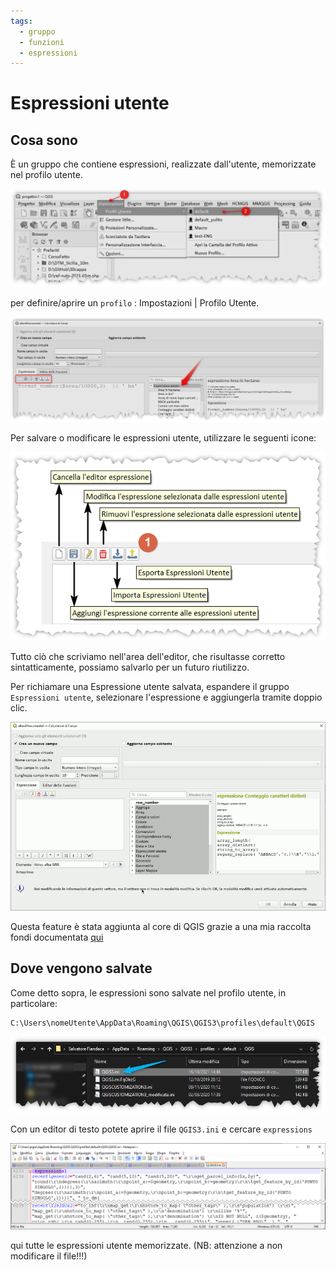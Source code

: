 ```yaml
---
tags:
  - gruppo
  - funzioni
  - espressioni
---
```


# Espressioni utente

## Cosa sono

È un gruppo che contiene espressioni, realizzate dall'utente, memorizzate nel profilo utente.

[![](../img/gruppo_expressioni_utente/img_001.png)](../img/gruppo_expressioni_utente/img_001.png)

per definire/aprire un `profilo` : Impostazioni | Profilo Utente.

[![](../img/gruppo_expressioni_utente/img_01.png)](../img/gruppo_expressioni_utente/img_01.png)

Per salvare o modificare le espressioni utente, utilizzare le seguenti icone:

![](../img/gruppo_expressioni_utente/img_02.png)

Tutto ciò che scriviamo nell'area dell'editor, che risultasse corretto sintatticamente, possiamo salvarlo per un futuro riutilizzo.

Per richiamare una Espressione utente salvata, espandere il gruppo `Espressioni utente`, selezionare l'espressione e aggiungerla tramite doppio clic.

[![](../img/gruppo_expressioni_utente/output.gif)](../img/gruppo_expressioni_utente/output.gif)

Questa feature è stata aggiunta al core di QGIS grazie a una mia raccolta fondi documentata [qui](https://pigrecoinfinito.com/2019/12/14/field-calc-di-qgis-save-expressions-crowdfunding/)

## Dove vengono salvate

Come detto sopra, le espressioni sono salvate nel profilo utente, in particolare:

```
C:\Users\nomeUtente\AppData\Roaming\QGIS\QGIS3\profiles\default\QGIS
```

[![](../img/gruppo_expressioni_utente/img_04.png)](../img/gruppo_expressioni_utente/img_04.png)

Con un editor di testo potete aprire il file `QGIS3.ini` e cercare `expressions`

[![](../img/gruppo_expressioni_utente/img_05.png)](../img/gruppo_expressioni_utente/img_05.png)

qui tutte le espressioni utente memorizzate. (NB: attenzione a non modificare il file!!!)